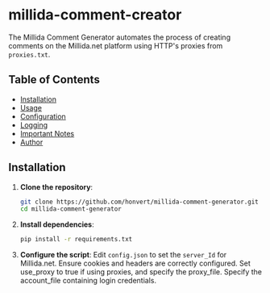 # millida-comment-creator

The Millida Comment Generator automates the process of creating comments on the Millida.net platform using HTTP's proxies from `proxies.txt`.

## Table of Contents

- [Installation](#installation)
- [Usage](#usage)
- [Configuration](#configuration)
- [Logging](#logging)
- [Important Notes](#important-notes)
- [Author](#author)

## Installation

1. **Clone the repository**:
   ```bash
   git clone https://github.com/honvert/millida-comment-generator.git
   cd millida-comment-generator
   ```
2. **Install dependencies**:
   ```bash
   pip install -r requirements.txt
   ```
3. **Configure the script**:
   Edit `config.json` to set the `server_Id` for Millida.net.
   Ensure cookies and headers are correctly configured.
   Set use_proxy to true if using proxies, and specify the proxy_file.
   Specify the account_file containing login credentials.
